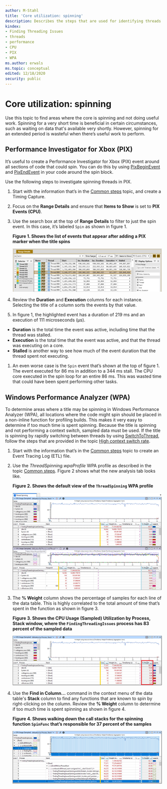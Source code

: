 ```yaml
---
author: M-Stahl
title: 'Core utilization: spinning'
description: Describes the steps that are used for identifying threads that are spinning for extended periods of time.
kindex:
- Finding Threading Issues
- threads
- performance
- CPU
- PIX
- WPA
ms.author: erwals
ms.topic: conceptual
edited: 12/18/2020
security: public
---
```


# Core utilization: spinning

Use this topic to find areas where the core is spinning and not doing useful work. Spinning for a very short time is 
beneficial in certain circumstances, such as waiting on data that's 
available very shortly. However, spinning for an extended period is 
wasteful when there’s useful work to perform.

## Performance Investigator for Xbox (PIX)

It’s useful to create a Performance Investigator for Xbox (PIX) event around all sections of code that could spin.
You can do this by using [PixBeginEvent](../../../reference/tools/pix3/functions/pixbeginevent-overloads.md) and
[PixEndEvent](../../../reference/tools/pix3/functions/pixendevent-overloads.md) in your code around the spin block.

Use the following steps to investigate spinning threads in PIX.

 1. Start with the information that’s in the [Common steps](common-steps.md) topic, and create a Timing Capture.

 1. Focus on the **Range Details** and ensure that **Items to Show** is set to
  **PIX Events (CPU)**.

1. Use the search box at the top of **Range Details** to filter to
  just the spin event. In this case, it’s labeled `Spin` as shown in figure 1.

    **Figure 1. Shows the list of events that appear after adding a PIX marker when the title spins**

    ![Screenshot of the list of events that appear after adding a PIX marker when the title spins](../../../../../resources/gamecore/secure/images/en-us/PIXRangeDetailsSpinEvents.png)

 1. Review the **Duration** and **Execution** columns for each instance.
  Selecting the title of a column sorts the events by that value.

 1. In figure 1, the highlighted event has a duration of 219 ms and an execution of 111 microseconds (μs).
 * **Duration** is the total time the event was active, including time that the thread
    was stalled.
 * **Execution** is the total time that the event was active, and that the thread was
    executing on a core.
 * **Stalled** is another way to see how much of the event duration that the thread
    spent not executing.

 1. An even worse case is the `Spin` event that’s shown at the top of figure 1. The event 
  executed for 86 ms in addition to a 344 ms stall. The CPU core executed in
  the spin loop for an entire 86 ms. This was wasted time that could have been
  spent performing other tasks.

## Windows Performance Analyzer (WPA)

To determine areas where a title may be spinning in Windows Performance Analyzer (WPA), all locations where the code might spin should be placed in a non-inline function for profiling builds. This makes it very easy to determine if too much time is
spent spinning. Because the title is spinning and not performing a context
switch, sampled data must be used. If the title is spinning by rapidly switching
between threads by using [SwitchToThread](/windows/win32/api/processthreadsapi/nf-processthreadsapi-switchtothread), follow the steps that are provided in
the topic [High context switch rate](high-context-switches.md).

 1. Start with the information that’s in the [Common steps](common-steps.md) topic to create an Event Tracing Log (ETL) file.

 1. Use the *ThreadSpinning.wpaProfile* WPA profile as described in the topic [Common steps](common-steps.md).
  Figure 2 shows what the new analysis tab looks like.

    **Figure 2. Shows the default view of the `ThreadSpinning` WPA profile**

    ![Screenshot of the default view of the ThreadSpinning WPA profile](../../../../../resources/gamecore/secure/images/en-us/WPAThreadSpinningDefault.png)

 1. The **% Weight** column shows the percentage of samples for each line of
  the data table. This is highly correlated to the total amount of time that’s spent in
  the function as shown in figure 3.

    **Figure 3. Shows the CPU Usage (Sampled) Utilization by Process, Stack window, where the `FindingThreadingIssues` process has 83 percent of the sampled data**

    ![Screenshot of the CPU Usage Sampled Utilization by Process, Stack window](../../../../../resources/gamecore/secure/images/en-us/WPASampledUtilization.png)

 1. Use the **Find in Column...** command in the context menu of the data
  table's **Stack** column to find any functions that are known to spin by right-clicking on the column. Review
  the **% Weight** column to determine if too much time is spent spinning as shown in figure 4.

    **Figure 4. Shows walking down the call stacks for the spinning function `SpinFunc` that’s responsible for 37 percent of the samples**

    ![Screenshot of walking down the call stacks for a spinning function](../../../../../resources/gamecore/secure/images/en-us/WPASampledUtilizationExpandedStack.png)